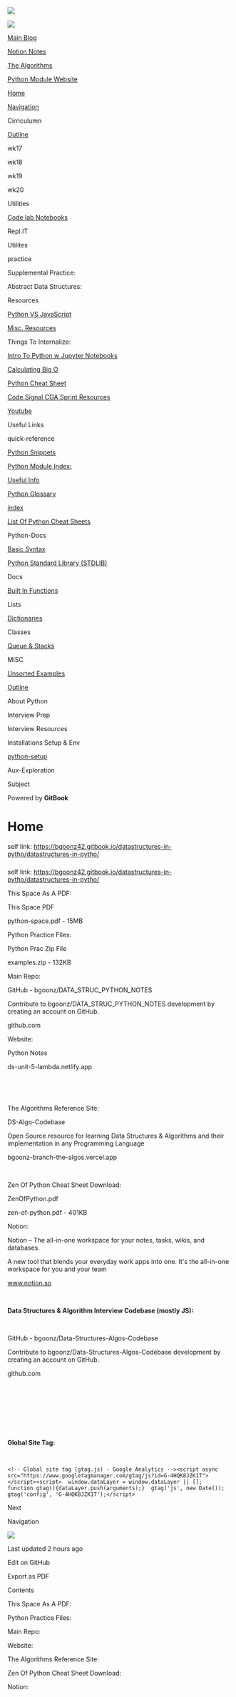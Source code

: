<a href="index.html" class="link-a079aa82--primary-53a25e66--logoLink-10d08504"></a>

<img src="https://gblobscdn.gitbook.com/spaces%2F-Mij72ebV4OjqJvBacMy%2Favatar-rectangle-1630798188535.png?alt=media" class="image-67b14f24--logo-35ac2404--small-5fbe8ad7" />

<a href="index.html" class="link-a079aa82--primary-53a25e66--logoLink-10d08504"></a>

<img src="https://gblobscdn.gitbook.com/spaces%2F-Mij72ebV4OjqJvBacMy%2Favatar-rectangle-1630798188535.png?alt=media" class="image-67b14f24--logo-35ac2404--medium-5fbe8af6" />

<a href="https://bgoonz-blog.netlify.app/#gsc.tab=0" class="button-36063075--medium-6e2a217a--button-195c575e--linkButton-67c61496--links-282dde1f"><span class="text-4505230f--UIH400-4e41e82a--textContentFamily-49a318e1--text-8ee2c8b2"><span class="text-4505230f--UIH400-4e41e82a--textContentFamily-49a318e1">Main Blog</span></span></a>

<a href="https://www.notion.so/webdevhub42/Python-Data-Structures-Unit-1da9a5d55db844f4b62aff6fd2b4d1ce" class="button-36063075--medium-6e2a217a--button-195c575e--linkButton-67c61496--links-282dde1f"><span class="text-4505230f--UIH400-4e41e82a--textContentFamily-49a318e1--text-8ee2c8b2"><span class="text-4505230f--UIH400-4e41e82a--textContentFamily-49a318e1">Notion Notes</span></span></a>

<a href="https://bgoonz-branch-the-algos.vercel.app/" class="button-36063075--medium-6e2a217a--button-195c575e--linkButton-67c61496--links-282dde1f"><span class="text-4505230f--UIH400-4e41e82a--textContentFamily-49a318e1--text-8ee2c8b2"><span class="text-4505230f--UIH400-4e41e82a--textContentFamily-49a318e1">The Algorithms</span></span></a>

<a href="https://thealgorithms.netlify.app/#" class="button-36063075--medium-6e2a217a--button-195c575e--linkButton-67c61496--links-282dde1f"><span class="text-4505230f--UIH400-4e41e82a--textContentFamily-49a318e1--text-8ee2c8b2"><span class="text-4505230f--UIH400-4e41e82a--textContentFamily-49a318e1">Python Module Website</span></span></a>

<a href="index.html" class="navButton-94f2579c--navButtonClickable-161b88ca--navButtonOpened-6a88552e"><span class="text-4505230f--UIH300-2063425d--textContentFamily-49a318e1--navButtonLabel-14a4968f">Home</span></a>

<a href="navigation.html" class="navButton-94f2579c--navButtonClickable-161b88ca"><span class="text-4505230f--UIH300-2063425d--textContentFamily-49a318e1--navButtonLabel-14a4968f">Navigation</span></a>

<span class="text-4505230f--UIH300-2063425d--textContentFamily-49a318e1--navButtonLabel-14a4968f"><span class="text-4505230f--InfoH200-3a8a7a86--textContentFamily-49a318e1">Cirriculumn</span></span>

<a href="cirriculumn/untitled.html" class="navButton-94f2579c--navButtonClickable-161b88ca"><span class="text-4505230f--UIH300-2063425d--textContentFamily-49a318e1--navButtonLabel-14a4968f">Outline</span></a>

<span class="text-4505230f--UIH300-2063425d--textContentFamily-49a318e1--navButtonLabel-14a4968f">wk17</span>

<span class="text-4505230f--UIH300-2063425d--textContentFamily-49a318e1--navButtonLabel-14a4968f">wk18</span>

<span class="text-4505230f--UIH300-2063425d--textContentFamily-49a318e1--navButtonLabel-14a4968f">wk19</span>

<span class="text-4505230f--UIH300-2063425d--textContentFamily-49a318e1--navButtonLabel-14a4968f">wk20</span>

<span class="text-4505230f--UIH300-2063425d--textContentFamily-49a318e1--navButtonLabel-14a4968f"><span class="text-4505230f--InfoH200-3a8a7a86--textContentFamily-49a318e1">Utilities</span></span>

<a href="utilities/code-lab-notebooks.html" class="navButton-94f2579c--navButtonClickable-161b88ca"><span class="text-4505230f--UIH300-2063425d--textContentFamily-49a318e1--navButtonLabel-14a4968f">Code lab Notebooks</span></a>

<span class="text-4505230f--UIH300-2063425d--textContentFamily-49a318e1--navButtonLabel-14a4968f">Repl.IT</span>

<span class="text-4505230f--UIH300-2063425d--textContentFamily-49a318e1--navButtonLabel-14a4968f">Utilites</span>

<span class="text-4505230f--UIH300-2063425d--textContentFamily-49a318e1--navButtonLabel-14a4968f"><span class="text-4505230f--InfoH200-3a8a7a86--textContentFamily-49a318e1">practice</span></span>

<span class="text-4505230f--UIH300-2063425d--textContentFamily-49a318e1--navButtonLabel-14a4968f">Supplemental Practice:</span>

<span class="text-4505230f--UIH300-2063425d--textContentFamily-49a318e1--navButtonLabel-14a4968f">Abstract Data Structures:</span>

<span class="text-4505230f--UIH300-2063425d--textContentFamily-49a318e1--navButtonLabel-14a4968f"><span class="text-4505230f--InfoH200-3a8a7a86--textContentFamily-49a318e1">Resources</span></span>

<a href="resources/python-vs-javascript.html" class="navButton-94f2579c--navButtonClickable-161b88ca"><span class="text-4505230f--UIH300-2063425d--textContentFamily-49a318e1--navButtonLabel-14a4968f">Python VS JavaScript</span></a>

<a href="resources/untitled-1.html" class="navButton-94f2579c--navButtonClickable-161b88ca"><span class="text-4505230f--UIH300-2063425d--textContentFamily-49a318e1--navButtonLabel-14a4968f">Misc. Resources</span></a>

<span class="text-4505230f--UIH300-2063425d--textContentFamily-49a318e1--navButtonLabel-14a4968f">Things To Internalize:</span>

<a href="resources/intro-to-python-w-jupyter-notebooks.html" class="navButton-94f2579c--navButtonClickable-161b88ca"><span class="text-4505230f--UIH300-2063425d--textContentFamily-49a318e1--navButtonLabel-14a4968f">Intro To Python w Jupyter Notebooks</span></a>

<a href="resources/calculating-big-o.html" class="navButton-94f2579c--navButtonClickable-161b88ca"><span class="text-4505230f--UIH300-2063425d--textContentFamily-49a318e1--navButtonLabel-14a4968f">Calculating Big O</span></a>

<a href="resources/python-cheat-sheet.html" class="navButton-94f2579c--navButtonClickable-161b88ca"><span class="text-4505230f--UIH300-2063425d--textContentFamily-49a318e1--navButtonLabel-14a4968f">Python Cheat Sheet</span></a>

<a href="resources/code-signal-cga-sprint-resources.html" class="navButton-94f2579c--navButtonClickable-161b88ca"><span class="text-4505230f--UIH300-2063425d--textContentFamily-49a318e1--navButtonLabel-14a4968f">Code Signal CGA Sprint Resources</span></a>

<a href="resources/youtube.html" class="navButton-94f2579c--navButtonClickable-161b88ca"><span class="text-4505230f--UIH300-2063425d--textContentFamily-49a318e1--navButtonLabel-14a4968f">Youtube</span></a>

<span class="text-4505230f--UIH300-2063425d--textContentFamily-49a318e1--navButtonLabel-14a4968f">Useful Links</span>

<span class="text-4505230f--UIH300-2063425d--textContentFamily-49a318e1--navButtonLabel-14a4968f"><span class="text-4505230f--InfoH200-3a8a7a86--textContentFamily-49a318e1">quick-reference</span></span>

<a href="misc/untitled/python-snippets.html" class="navButton-94f2579c--navButtonClickable-161b88ca"><span class="text-4505230f--UIH300-2063425d--textContentFamily-49a318e1--navButtonLabel-14a4968f">Python Snippets</span></a>

<a href="quick-reference/python-module-index.html" class="navButton-94f2579c--navButtonClickable-161b88ca"><span class="text-4505230f--UIH300-2063425d--textContentFamily-49a318e1--navButtonLabel-14a4968f">Python Module Index:</span></a>

<a href="quick-reference/untitled.html" class="navButton-94f2579c--navButtonClickable-161b88ca"><span class="text-4505230f--UIH300-2063425d--textContentFamily-49a318e1--navButtonLabel-14a4968f">Useful Info</span></a>

<a href="quick-reference/python-glossary.html" class="navButton-94f2579c--navButtonClickable-161b88ca"><span class="text-4505230f--UIH300-2063425d--textContentFamily-49a318e1--navButtonLabel-14a4968f">Python Glossary</span></a>

<a href="quick-reference/untitled-1.html" class="navButton-94f2579c--navButtonClickable-161b88ca"><span class="text-4505230f--UIH300-2063425d--textContentFamily-49a318e1--navButtonLabel-14a4968f">index</span></a>

<a href="bash-commands.html" class="navButton-94f2579c--navButtonClickable-161b88ca"><span class="text-4505230f--UIH300-2063425d--textContentFamily-49a318e1--navButtonLabel-14a4968f">List Of Python Cheat Sheets</span></a>

<span class="text-4505230f--UIH300-2063425d--textContentFamily-49a318e1--navButtonLabel-14a4968f"><span class="text-4505230f--InfoH200-3a8a7a86--textContentFamily-49a318e1">Python-Docs</span></span>

<a href="stdlib/basic-syntax.html" class="navButton-94f2579c--navButtonClickable-161b88ca"><span class="text-4505230f--UIH300-2063425d--textContentFamily-49a318e1--navButtonLabel-14a4968f">Basic Syntax</span></a>

<a href="stdlib/python-standard-library-stdlib.html" class="navButton-94f2579c--navButtonClickable-161b88ca"><span class="text-4505230f--UIH300-2063425d--textContentFamily-49a318e1--navButtonLabel-14a4968f">Python Standard Library (STDLIB)</span></a>

<span class="text-4505230f--UIH300-2063425d--textContentFamily-49a318e1--navButtonLabel-14a4968f">Docs</span>

<a href="stdlib/built-in-functions.html" class="navButton-94f2579c--navButtonClickable-161b88ca"><span class="text-4505230f--UIH300-2063425d--textContentFamily-49a318e1--navButtonLabel-14a4968f">Built In Functions</span></a>

<span class="text-4505230f--UIH300-2063425d--textContentFamily-49a318e1--navButtonLabel-14a4968f">Lists</span>

<a href="stdlib/dictionaries.html" class="navButton-94f2579c--navButtonClickable-161b88ca"><span class="text-4505230f--UIH300-2063425d--textContentFamily-49a318e1--navButtonLabel-14a4968f">Dictionaries</span></a>

<span class="text-4505230f--UIH300-2063425d--textContentFamily-49a318e1--navButtonLabel-14a4968f">Classes</span>

<a href="stdlib/queue-and-stacks.html" class="navButton-94f2579c--navButtonClickable-161b88ca"><span class="text-4505230f--UIH300-2063425d--textContentFamily-49a318e1--navButtonLabel-14a4968f">Queue &amp; Stacks</span></a>

<span class="text-4505230f--UIH300-2063425d--textContentFamily-49a318e1--navButtonLabel-14a4968f"><span class="text-4505230f--InfoH200-3a8a7a86--textContentFamily-49a318e1">MISC</span></span>

<a href="interview-prep/interview-resources/unsorted-examples.html" class="navButton-94f2579c--navButtonClickable-161b88ca"><span class="text-4505230f--UIH300-2063425d--textContentFamily-49a318e1--navButtonLabel-14a4968f">Unsorted Examples</span></a>

<a href="misc/outline.html" class="navButton-94f2579c--navButtonClickable-161b88ca"><span class="text-4505230f--UIH300-2063425d--textContentFamily-49a318e1--navButtonLabel-14a4968f">Outline</span></a>

<span class="text-4505230f--UIH300-2063425d--textContentFamily-49a318e1--navButtonLabel-14a4968f">About Python</span>

<span class="text-4505230f--UIH300-2063425d--textContentFamily-49a318e1--navButtonLabel-14a4968f"><span class="text-4505230f--InfoH200-3a8a7a86--textContentFamily-49a318e1">Interview Prep</span></span>

<span class="text-4505230f--UIH300-2063425d--textContentFamily-49a318e1--navButtonLabel-14a4968f">Interview Resources</span>

<span class="text-4505230f--UIH300-2063425d--textContentFamily-49a318e1--navButtonLabel-14a4968f"><span class="text-4505230f--InfoH200-3a8a7a86--textContentFamily-49a318e1">Installations Setup & Env</span></span>

<a href="installations-setup-and-env/untitled.html" class="navButton-94f2579c--navButtonClickable-161b88ca"><span class="text-4505230f--UIH300-2063425d--textContentFamily-49a318e1--navButtonLabel-14a4968f">python-setup</span></a>

<span class="text-4505230f--UIH300-2063425d--textContentFamily-49a318e1--navButtonLabel-14a4968f"><span class="text-4505230f--InfoH200-3a8a7a86--textContentFamily-49a318e1">Aux-Exploration</span></span>

<span class="text-4505230f--UIH300-2063425d--textContentFamily-49a318e1--navButtonLabel-14a4968f">Subject</span>

<a href="https://www.gitbook.com/?utm_source=content&amp;utm_medium=trademark&amp;utm_campaign=bgoonz42" class="reset-3c756112--trademark-a8da4b94"></a>

<span class="text-4505230f--TextH200-a3425406--textUIFamily-5ebd8e40">Powered by **GitBook**</span>

<span class="text-4505230f--DisplayH900-bfb998fa--textContentFamily-49a318e1">Home</span>
=========================================================================================

<span class="text-4505230f--UIH300-2063425d--textUIFamily-5ebd8e40--text-8ee2c8b2"></span>

<span class="text-4505230f--UIH300-2063425d--textUIFamily-5ebd8e40--text-8ee2c8b2"></span>

<span class="text-4505230f--UIH300-2063425d--textUIFamily-5ebd8e40--text-8ee2c8b2"></span>

<span class="text-4505230f--TextH400-3033861f--textContentFamily-49a318e1">self link: https://bgoonz42.gitbook.io/datastructures-in-pytho/datastructures-in-pytho/</span>

### 

<span class="text-4505230f--HeadingH400-686c0942--textContentFamily-49a318e1"><span data-key="1d1775217d7d451891aa0fc43631d688"><span data-offset-key="1d1775217d7d451891aa0fc43631d688:0">self link: </span></span><a href="index.html" class="link-a079aa82--primary-53a25e66--link-faf6c434"><span data-key="ebd15a50a9364e9081f95471f40f49f1"><span data-offset-key="ebd15a50a9364e9081f95471f40f49f1:0">https://bgoonz42.gitbook.io/datastructures-in-pytho/datastructures-in-pytho/</span></span></a><span data-key="ebff3242260947b090f59a60e4ce381c"><span data-offset-key="ebff3242260947b090f59a60e4ce381c:0"><span data-slate-zero-width="z">​</span></span></span></span>

<span class="text-4505230f--HeadingH600-23f228db--textContentFamily-49a318e1"><span data-key="267ca581a19b4a99b9be15b447659d72"><span data-offset-key="267ca581a19b4a99b9be15b447659d72:0">This Space As A PDF:</span></span></span>

<a href="https://firebasestorage.googleapis.com/v0/b/gitbook-28427.appspot.com/o/assets%2F-Mij72ebV4OjqJvBacMy%2F-Mj3g9waawwWh1FiabPt%2F-Mj3gB3p0tQiaMxUVjc8%2Fpython-space.pdf?alt=media&amp;token=9ec8220d-ec42-46d2-8b64-b262099174a1" class="reset-3c756112--card-6570f064--whiteCard-fff091a4--S400Vertical-a18add7e"></a>

<span class="text-4505230f--UIH400-4e41e82a--textContentFamily-49a318e1">This Space PDF</span>

<span class="text-4505230f--TextH200-a3425406--textContentFamily-49a318e1">python-space.pdf - 15MB</span>

<span class="text-4505230f--HeadingH600-23f228db--textContentFamily-49a318e1"><span data-key="8d9b741ea65f45a29008cdf4e630388b"><span data-offset-key="8d9b741ea65f45a29008cdf4e630388b:0">Python Practice Files:</span></span></span>

<a href="https://firebasestorage.googleapis.com/v0/b/gitbook-28427.appspot.com/o/assets%2F-Mij72ebV4OjqJvBacMy%2F-Mj2pP1VDXxi5DD-ps7p%2F-Mj2pTshVgvHSJVYedBk%2Fexamples.zip?alt=media&amp;token=f66ce5cd-3e3b-4adc-9ac6-bc02d34ce4c4" class="reset-3c756112--card-6570f064--whiteCard-fff091a4--S400Vertical-a18add7e"></a>

<span class="text-4505230f--UIH400-4e41e82a--textContentFamily-49a318e1">Python Prac Zip File</span>

<span class="text-4505230f--TextH200-a3425406--textContentFamily-49a318e1">examples.zip - 132KB</span>

<span class="text-4505230f--HeadingH600-23f228db--textContentFamily-49a318e1"><span data-key="ff453df799ce4a559ff6b0294bfeb179"><span data-offset-key="ff453df799ce4a559ff6b0294bfeb179:0">Main Repo:</span></span></span>

<a href="https://github.com/bgoonz/DATA_STRUC_PYTHON_NOTES" class="reset-3c756112--card-6570f064--whiteCard-fff091a4--embedLink-55aeec7a"></a>

<span class="text-4505230f--UIH400-4e41e82a--textContentFamily-49a318e1">GitHub - bgoonz/DATA\_STRUC\_PYTHON\_NOTES</span>

<span class="text-4505230f--TextH400-3033861f--textContentFamily-49a318e1">Contribute to bgoonz/DATA\_STRUC\_PYTHON\_NOTES development by creating an account on GitHub.</span>

<span class="text-4505230f--TextH200-a3425406--textContentFamily-49a318e1">github.com</span>

<span class="text-4505230f--HeadingH600-23f228db--textContentFamily-49a318e1"><span data-key="53a596b5024b4bbeb77d63bcebbe7d15"><span data-offset-key="53a596b5024b4bbeb77d63bcebbe7d15:0">Website:</span></span></span>

<a href="https://ds-unit-5-lambda.netlify.app/" class="reset-3c756112--card-6570f064--whiteCard-fff091a4--embedLink-55aeec7a"></a>

<span class="text-4505230f--UIH400-4e41e82a--textContentFamily-49a318e1">Python Notes</span>

<span class="text-4505230f--TextH200-a3425406--textContentFamily-49a318e1">ds-unit-5-lambda.netlify.app</span>

<span class="text-4505230f--TextH400-3033861f--textContentFamily-49a318e1"><span data-key="250dd0b94aff41ab9ce2f681532a5a16"><span data-offset-key="250dd0b94aff41ab9ce2f681532a5a16:0"><span data-slate-zero-width="n">​</span></span></span></span>

<span class="text-4505230f--TextH400-3033861f--textContentFamily-49a318e1"><span data-key="1b24163d184142fba0082e7c8d657b82"><span data-offset-key="1b24163d184142fba0082e7c8d657b82:0"><span data-slate-zero-width="n">​</span></span></span></span>

<span class="text-4505230f--HeadingH700-04e1a2a3--textContentFamily-49a318e1"><span data-key="54cbfcb9423543ec9aa5463f4827f8aa"><span data-offset-key="54cbfcb9423543ec9aa5463f4827f8aa:0">The Algorithms Reference Site:</span></span></span>

<a href="https://bgoonz-branch-the-algos.vercel.app/" class="reset-3c756112--card-6570f064--whiteCard-fff091a4--embedLink-55aeec7a"></a>

<span class="text-4505230f--UIH400-4e41e82a--textContentFamily-49a318e1">DS-Algo-Codebase</span>

<span class="text-4505230f--TextH400-3033861f--textContentFamily-49a318e1">Open Source resource for learning Data Structures & Algorithms and their implementation in any Programming Language</span>

<span class="text-4505230f--TextH200-a3425406--textContentFamily-49a318e1">bgoonz-branch-the-algos.vercel.app</span>

<span class="text-4505230f--TextH400-3033861f--textContentFamily-49a318e1"><span data-key="458f1ac15d194387b49aa912a8ca6a4e"><span data-offset-key="458f1ac15d194387b49aa912a8ca6a4e:0"><span data-slate-zero-width="n">​</span></span></span></span>

<span class="text-4505230f--HeadingH700-04e1a2a3--textContentFamily-49a318e1"><span data-key="31d11116714a426db8b4b93bcecd9ee4"><span data-offset-key="31d11116714a426db8b4b93bcecd9ee4:0">Zen Of Python Cheat Sheet Download:</span></span></span>

<a href="https://firebasestorage.googleapis.com/v0/b/gitbook-28427.appspot.com/o/assets%2F-Mij72ebV4OjqJvBacMy%2F-Mj3iEfEvDKJEdg-zGC3%2F-Mj3iFb4xjN_rxk9MKB_%2Fzen-of-python.pdf?alt=media&amp;token=c2399812-1e24-4ee5-a547-68b074eadf15" class="reset-3c756112--card-6570f064--whiteCard-fff091a4--S400Vertical-a18add7e"></a>

<span class="text-4505230f--UIH400-4e41e82a--textContentFamily-49a318e1">ZenOfPython.pdf</span>

<span class="text-4505230f--TextH200-a3425406--textContentFamily-49a318e1">zen-of-python.pdf - 401KB</span>

<span class="text-4505230f--HeadingH700-04e1a2a3--textContentFamily-49a318e1"><span data-key="153b2d2932b2446b888ed3aeb4bd9323"><span data-offset-key="153b2d2932b2446b888ed3aeb4bd9323:0">Notion:</span></span></span>

<a href="https://www.notion.so/webdevhub42/Python-Data-Structures-Unit-1da9a5d55db844f4b62aff6fd2b4d1ce" class="reset-3c756112--card-6570f064--whiteCard-fff091a4--embedLink-55aeec7a"></a>

<span class="text-4505230f--UIH400-4e41e82a--textContentFamily-49a318e1">Notion – The all-in-one workspace for your notes, tasks, wikis, and databases.</span>

<span class="text-4505230f--TextH400-3033861f--textContentFamily-49a318e1">A new tool that blends your everyday work apps into one. It's the all-in-one workspace for you and your team</span>

<span class="text-4505230f--TextH200-a3425406--textContentFamily-49a318e1">www.notion.so</span>

<span class="text-4505230f--TextH400-3033861f--textContentFamily-49a318e1"><span data-key="a6a17e998b8446b0832c643aa9158a97"><span data-offset-key="a6a17e998b8446b0832c643aa9158a97:0"><span data-slate-zero-width="n">​</span></span></span></span>

<span class="text-4505230f--TextH400-3033861f--textContentFamily-49a318e1"><span data-key="6770cf171e8146f491eed6f565e4b1c0"><span data-offset-key="6770cf171e8146f491eed6f565e4b1c0:0">**Data Structures & Algorithm Interview Codebase (mostly JS):**</span></span></span>

<span class="text-4505230f--TextH400-3033861f--textContentFamily-49a318e1"><span data-key="53c678d7a4384c35878a2fdf52d64114"><span data-offset-key="53c678d7a4384c35878a2fdf52d64114:0">**<span data-slate-zero-width="n">​</span>**</span></span></span>

<a href="https://github.com/bgoonz/Data-Structures-Algos-Codebase" class="reset-3c756112--card-6570f064--whiteCard-fff091a4--embedLink-55aeec7a"></a>

<span class="text-4505230f--UIH400-4e41e82a--textContentFamily-49a318e1">GitHub - bgoonz/Data-Structures-Algos-Codebase</span>

<span class="text-4505230f--TextH400-3033861f--textContentFamily-49a318e1">Contribute to bgoonz/Data-Structures-Algos-Codebase development by creating an account on GitHub.</span>

<span class="text-4505230f--TextH200-a3425406--textContentFamily-49a318e1">github.com</span>

<span class="text-4505230f--TextH400-3033861f--textContentFamily-49a318e1"><span data-key="b2f1991351ae427bba65c51922bc7573"><span data-offset-key="b2f1991351ae427bba65c51922bc7573:0">**<span data-slate-zero-width="n">​</span>**</span></span></span>

<span class="text-4505230f--TextH400-3033861f--textContentFamily-49a318e1"><span data-key="fbe4f60bc33c4f88856ccbb504cb5812"><span data-offset-key="fbe4f60bc33c4f88856ccbb504cb5812:0">**<span data-slate-zero-width="n">​</span>**</span></span></span>

<span class="text-4505230f--TextH400-3033861f--textContentFamily-49a318e1"><span data-key="353507ea98a940059da12aa0beae9bf1"><span data-offset-key="353507ea98a940059da12aa0beae9bf1:0">**<span data-slate-zero-width="n">​</span>**</span></span></span>

<span class="text-4505230f--TextH400-3033861f--textContentFamily-49a318e1"><span data-key="8a8a777284494e9580a3e6d73122ddbc"><span data-offset-key="8a8a777284494e9580a3e6d73122ddbc:0">**<span data-slate-zero-width="n">​</span>**</span></span></span>

<span class="text-4505230f--TextH400-3033861f--textContentFamily-49a318e1"><span data-key="8d317aa17ae54af6a6d33cf7f83c4b66"><span data-offset-key="8d317aa17ae54af6a6d33cf7f83c4b66:0">**Global Site Tag:**</span></span></span>

<span class="text-4505230f--TextH400-3033861f--textContentFamily-49a318e1"><span data-key="8c4af0dcf51848e8b6ed0646113abcb2"><span data-offset-key="8c4af0dcf51848e8b6ed0646113abcb2:0">**<span data-slate-zero-width="n">​</span>**</span></span></span>

    <!-- Global site tag (gtag.js) - Google Analytics --><script async src="https://www.googletagmanager.com/gtag/js?id=G-4HQK8JZK1T"></script><script>  window.dataLayer = window.dataLayer || [];  function gtag(){dataLayer.push(arguments);}  gtag('js', new Date());​  gtag('config', 'G-4HQK8JZK1T');</script>

<a href="navigation.html" class="reset-3c756112--card-6570f064--whiteCard-fff091a4--cardNext-19241c42"></a>

<span class="text-4505230f--TextH200-a3425406--textContentFamily-49a318e1">Next</span>

<span class="text-4505230f--UIH400-4e41e82a--textContentFamily-49a318e1">Navigation</span>

<img src="https://avatars.githubusercontent.com/u/66654881?v=4" class="image-67b14f24--avatar-1c1d03ec" />

<span class="text-4505230f--TextH200-a3425406--textContentFamily-49a318e1">Last updated 2 hours ago</span>

<a href="https://github.com/bgoonz/python-gitbook/blob/master/README.md" class="reset-3c756112--menuItem-aa02f6ec--menuItemLight-757d5235--menuItemInline-173bdf97--pageSideMenuItem-22949732"></a>

<span class="text-4505230f--UIH300-2063425d--textUIFamily-5ebd8e40">Edit on GitHub</span>

<span class="text-4505230f--UIH300-2063425d--textUIFamily-5ebd8e40">Export as PDF</span>

<span class="text-4505230f--InfoH100-1e92e1d1--textContentFamily-49a318e1">Contents</span>

<a href="index.html#this-space-as-a-pdf" class="reset-3c756112--menuItem-aa02f6ec--menuItemLight-757d5235--menuItemInline-173bdf97--pageTocItem-f4427024"></a>

<span class="text-4505230f--UIH300-2063425d--textContentFamily-49a318e1"><span class="text-4505230f--UIH200-50ead35f--textContentFamily-49a318e1--pageTocLinkH2-2294976c">This Space As A PDF:</span></span>

<a href="index.html#python-practice-files" class="reset-3c756112--menuItem-aa02f6ec--menuItemLight-757d5235--menuItemInline-173bdf97--pageTocItem-f4427024"></a>

<span class="text-4505230f--UIH300-2063425d--textContentFamily-49a318e1"><span class="text-4505230f--UIH200-50ead35f--textContentFamily-49a318e1--pageTocLinkH2-2294976c">Python Practice Files:</span></span>

<a href="index.html#main-repo" class="reset-3c756112--menuItem-aa02f6ec--menuItemLight-757d5235--menuItemInline-173bdf97--pageTocItem-f4427024"></a>

<span class="text-4505230f--UIH300-2063425d--textContentFamily-49a318e1"><span class="text-4505230f--UIH200-50ead35f--textContentFamily-49a318e1--pageTocLinkH2-2294976c">Main Repo:</span></span>

<a href="index.html#website" class="reset-3c756112--menuItem-aa02f6ec--menuItemLight-757d5235--menuItemInline-173bdf97--pageTocItem-f4427024"></a>

<span class="text-4505230f--UIH300-2063425d--textContentFamily-49a318e1"><span class="text-4505230f--UIH200-50ead35f--textContentFamily-49a318e1--pageTocLinkH2-2294976c">Website:</span></span>

<a href="index.html#the-algorithms-reference-site" class="reset-3c756112--menuItem-aa02f6ec--menuItemLight-757d5235--menuItemInline-173bdf97--pageTocItem-f4427024"></a>

<span class="text-4505230f--UIH300-2063425d--textContentFamily-49a318e1"><span class="text-4505230f--UIH200-50ead35f--textContentFamily-49a318e1">The Algorithms Reference Site:</span></span>

<a href="index.html#zen-of-python-cheat-sheet-download" class="reset-3c756112--menuItem-aa02f6ec--menuItemLight-757d5235--menuItemInline-173bdf97--pageTocItem-f4427024"></a>

<span class="text-4505230f--UIH300-2063425d--textContentFamily-49a318e1"><span class="text-4505230f--UIH200-50ead35f--textContentFamily-49a318e1">Zen Of Python Cheat Sheet Download:</span></span>

<a href="index.html#notion" class="reset-3c756112--menuItem-aa02f6ec--menuItemLight-757d5235--menuItemInline-173bdf97--pageTocItem-f4427024"></a>

<span class="text-4505230f--UIH300-2063425d--textContentFamily-49a318e1"><span class="text-4505230f--UIH200-50ead35f--textContentFamily-49a318e1">Notion:</span></span>
